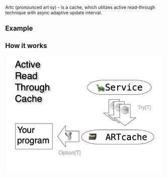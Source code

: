 Artc (pronounced art·sy) - is a cache, which utilizes active read-through technique with async adaptive update interval.

## Example



 
## How it works

<img src="/docs/artc.png" alt="How Artc works" />